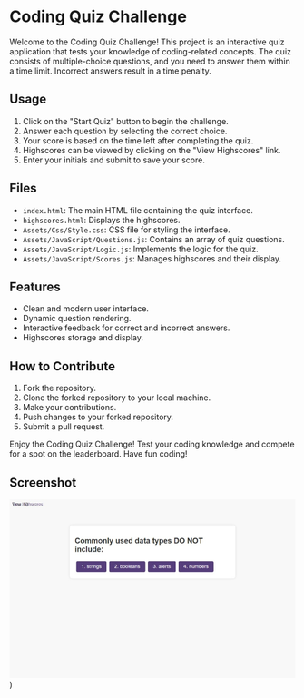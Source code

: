 # Coding Quiz Challenge

Welcome to the Coding Quiz Challenge! This project is an interactive quiz application that tests your knowledge of coding-related concepts. The quiz consists of multiple-choice questions, and you need to answer them within a time limit. Incorrect answers result in a time penalty.

## Usage

1. Click on the "Start Quiz" button to begin the challenge.
2. Answer each question by selecting the correct choice.
3. Your score is based on the time left after completing the quiz.
4. Highscores can be viewed by clicking on the "View Highscores" link.
5. Enter your initials and submit to save your score.

## Files

- `index.html`: The main HTML file containing the quiz interface.
- `highscores.html`: Displays the highscores.
- `Assets/Css/Style.css`: CSS file for styling the interface.
- `Assets/JavaScript/Questions.js`: Contains an array of quiz questions.
- `Assets/JavaScript/Logic.js`: Implements the logic for the quiz.
- `Assets/JavaScript/Scores.js`: Manages highscores and their display.

## Features

- Clean and modern user interface.
- Dynamic question rendering.
- Interactive feedback for correct and incorrect answers.
- Highscores storage and display.

## How to Contribute

1. Fork the repository.
2. Clone the forked repository to your local machine.
3. Make your contributions.
4. Push changes to your forked repository.
5. Submit a pull request.

Enjoy the Coding Quiz Challenge! Test your coding knowledge and compete for a spot on the leaderboard. Have fun coding!

## Screenshot

<!-- Add your screenshot here -->
![Deployed Website](<Assets/Web capture_27-11-2023_224110_bchris240.github.io.jpeg>))

